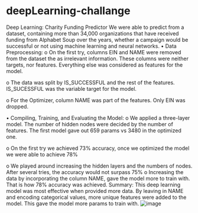 # deepLearning-challange

Deep Learning: Charity Funding Predictor
We were able to predict from a dataset, containing more than 34,000 organizations that have received funding from Alphabet Soup over the years, whether a campaign would be successful or not using machine learning and neural networks.
•	Data Preprocessing:
o	On the first try, columns EIN and NAME were removed from the dataset the as irrelevant information. These columns were neither targets, nor features. Everything else was considered as features for the model. 

o	The data was split by IS_SUCCESSFUL and the rest of the features. IS_SUCESSFUL was the variable target for the model. 

o	For the Optimizer, column NAME was part of the features. Only EIN was dropped.  

•	Compiling, Training, and Evaluating the Model:
o	We applied a three-layer model. The number of hidden nodes were decided by the number of features. The first model gave out 659 params vs 3480 in the optimized one. 

 
	 
o	On the first try we achieved 73% accuracy, once we optimized the model we were able to achieve 78%
 
 
o	We played around increasing the hidden layers and the numbers of nodes. After several tries, the accuracy would not surpass 75% 
o	Increasing the data by incorporating the column NAME, gave the model more to train with. That is how 78% accuracy was achieved. 
Summary: 
This deep learning model was most effective when provided more data. By leaving in NAME and encoding categorical values, more unique features were added to the model. This gave the model more params to train with.
![image](https://user-images.githubusercontent.com/90887472/161398468-344189ff-838e-413c-a232-76246e3d880a.png)
